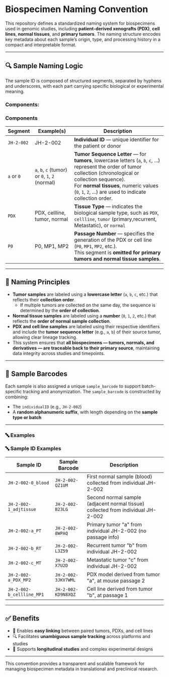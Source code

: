 # Biospecimen Naming Convention

This repository defines a standardized naming system for biospecimens used in genomic studies, including **patient-derived xenografts (PDX)**, **cell lines**, **normal tissues**, and **primary tumors**. The naming structure encodes key metadata about each sample’s origin, type, and processing history in a compact and interpretable format.

---

## 🔍 Sample Naming Logic

The sample ID is composed of structured segments, separated by hyphens and underscores, with each part carrying specific biological or experimental meaning.


### Components:

### Components

| Segment   | Example(s)     | Description |
|-----------|----------------|-------------|
| `JH-2-002` | JH-2-002       | **Individual ID** — unique identifier for the patient or donor |
| `a` or `0` | `a`, `b`, `c` (tumor) or `0`, `1`, `2` (normal) | **Tumor Sequence Letter** — for **tumors**, lowercase letters (`a`, `b`, `c`, ...) represent the order of tumor collection (chronological or collection sequence).<br>For **normal tissues**, numeric values (`0`, `1`, `2`, ...) are used to indicate collection order. |
| `PDX`     | PDX, cellline, tumor, normal | **Tissue Type** — indicates the biological sample type, such as `PDX`, `cellline`, `tumor` (primary,recurrent, Metastatic), or `normal` |
| `P0`      | P0, MP1, MP2   | **Passage Number** — specifies the generation of the PDX or cell line (`P0`, `MP1`, `MP2`, etc.).<br>This segment is **omitted for primary tumors and normal tissue samples**. |


---

## 🧬 Naming Principles


- **Tumor samples** are labeled using a **lowercase letter** (`a`, `b`, `c`, etc.) that reflects their **collection order**.
  - If multiple tumors are collected on the same day, the sequence is determined by the **order of collection**.
- **Normal tissue samples** are labeled using a **number** (`0`, `1`, `2`, etc.) that reflects the **order of normal sample collection**.
- **PDX and cell line samples** are labeled using their respective identifiers and include the **tumor sequence letter** (e.g., `a`, `b`) of their source tumor, allowing clear lineage tracking.
- This system ensures that **all biospecimens — tumors, normals, and derivatives — are traceable back to their primary source**, maintaining data integrity across studies and timepoints.


---

## 🧾 Sample Barcodes

Each sample is also assigned a unique `sample_barcode` to support batch-specific tracking and anonymization. The `sample_barcode` is constructed by combining:

- The `individualID` (e.g., `JH-2-002`)
- A **random alphanumeric suffix**, with length depending on the **sample type or batch**

---

### 🔤 Examples

### 🔤 Sample ID Examples

| Sample ID                   | Sample Barcode         | Description |
|----------------------------|------------------------|-------------|
| `JH-2-002-0_blood`         | `JH-2-002-QZ1UM`        | First normal sample (blood) collected from individual JH-2-002 |
| `JH-2-002-1_adjtissue`     | `JH-2-002-B23LG`        | Second normal sample (adjacent normal tissue) collected from individual JH-2-002 |
| `JH-2-002-a_PT`            | `JH-2-002-8WPAQ`        | Primary tumor "a" from individual JH-2-002 (no passage info) |
| `JH-2-002-b_RT`            | `JH-2-002-L3Z59`        | Recurrent tumor "b" from individual JH-2-002 |
| `JH-2-002-c_MT`            | `JH-2-002-X7U2D`        | Metastatic tumor "c" from individual JH-2-002 |
| `JH-2-002-a_PDX_MP2`       | `JH-2-002-3JKV7WML`     | PDX model derived from tumor "a", at mouse passage 2 |
| `JH-2-002-b_cellline_MP1`  | `JH-2-002-KD9N8XQZ`     | Cell line derived from tumor "b", at passage 1 |


---

## ✅ Benefits

- 🔗 Enables **easy linking** between paired tumors, PDXs, and cell lines  
- 🔍 Facilitates **unambiguous sample tracking** across platforms and studies  
- 🧪 Supports **longitudinal studies** and complex experimental designs

---

This convention provides a transparent and scalable framework for managing biospecimen metadata in translational and preclinical research.


